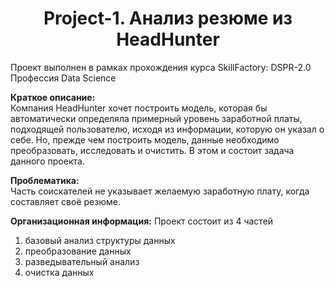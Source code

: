 # <center> Project-1. Анализ резюме из HeadHunter  

Проект выполнен в рамках прохождения курса SkillFactory: DSPR-2.0 Профессия Data Science

**Краткое описание:**  
Компания HeadHunter хочет построить модель, которая бы автоматически определяла примерный уровень заработной платы, подходящей пользователю, исходя из информации, которую он указал о себе. Но, прежде чем построить модель, данные необходимо преобразовать, исследовать и очистить. В этом и состоит задача данного проекта.

**Проблематика:**  
Часть соискателей не указывает желаемую заработную плату, когда составляет своё резюме.

**Организационная информация:**
Проект состоит из 4 частей  
1. базовый анализ структуры данных
2. преобразование данных
3. разведывательный анализ
4. очистка данных

